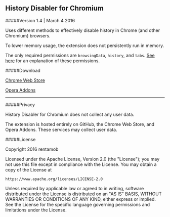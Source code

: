 ## History Disabler for Chromium
#####Version 1.4 | March 4 2016

Uses different methods to effectively disable history in Chrome (and other Chromium) browsers.

To lower memory usage, the extension does not persistently run in memory.

The only required permissions are `browsingData`, `history`, and `tabs`. [See here](https://github.com/rentamob/History-Disabler-for-Chromium/blob/master/DOCUMENTATION.md#permissions) for an explanation of these permissions.

#####Download

[Chrome Web Store](https://chrome.google.com/webstore/detail/history-disabler/idfabmmfgdfcjehenodijniddhhgodgo)

[Opera Addons](https://addons.opera.com/en/extensions/details/history-disabler/)

---

#####Privacy

History Disabler for Chromium does not collect any user data. 

The extension is hosted entirely on GitHub, the Chrome Web Store, and Opera Addons. These services may collect user data.

#####License

Copyright 2016 rentamob

Licensed under the Apache License, Version 2.0 (the "License");
you may not use this file except in compliance with the License.
You may obtain a copy of the License at

    https://www.apache.org/licenses/LICENSE-2.0

Unless required by applicable law or agreed to in writing, software
distributed under the License is distributed on an "AS IS" BASIS,
WITHOUT WARRANTIES OR CONDITIONS OF ANY KIND, either express or implied.
See the License for the specific language governing permissions and
limitations under the License.
